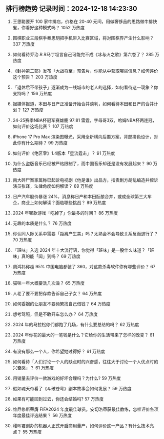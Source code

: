 
## 排行榜趋势 记录时间：2024-12-18 14:23:30
  
  1. 王思聪要开 100 家牛排店，价格在 20-40 元间，用做奢侈品的思路做牛排快餐，你看好这种模式吗？ 1052 万热度
    
  2. 围棋职业三段棋手秦思玥把手机带入比赛区域，将对围棋界产生什么影响？ 337 万热度
    
  3. 如何看待乔治.R.R马丁坦言自己可能完不成《冰与火之歌》第六卷了？ 285 万热度
    
  4. 《封神第二部》发布「大战将至」预告片，你能从中获取哪些信息？如何评价这个预告？ 203 万热度
    
  5. 「退休后不带孩子」逐渐成为一线城市的老人的选择，如何看待这一现象？你支持吗？ 156 万热度
    
  6. 据媒体报道，本田与日产正准备开始合并谈判，如何看待本田和日产的合并计划？ 127 万热度
    
  7. 24-25赛季NBA杯冠军赛雄鹿 97:81 雷霆，字母哥3双，哈姆NBA杯两连冠，如何评价这场比赛？ 107 万热度
    
  8. iPhone 17 Pro Max 渲染图曝光，采用全新横向后摄方案，背部拼色设计，对此你有什么期待？ 99 万热度
    
  9. 如何评价《绝区零》1.4版本「星流霆击」？ 91 万热度
    
  10. 为什么盗版音乐已经被严格限制了，而中国音乐却还是没有发展起来？ 90 万热度
    
  11. 南大碎尸案家属称已起诉电视剧《他是谁》出品方，指责剧方胡乱编造并控诉演员张译，法律角度如何解读？ 89 万热度
    
  12. 日产汽车股价暴涨 24%，消息称日产和本田酝酿合并，或成全球第三大车企，商业上如何解读？面临哪些挑战？ 89 万热度
    
  13. 2024 年哪款游戏「吃掉了」你最多的时间？ 86 万热度
    
  14. 无趣的本质是什么？ 76 万热度
    
  15. 你认同人际关系中需要「距离产生美」吗？太熟会不会导致关系反而退行了？ 70 万热度
    
  16. 「班味」入选 2024 年十大流行语，你觉得「班味」是一股什么味道？「班味」真的能「闻」到吗？ 69 万热度
    
  17. 周鸿祎称超 95% 中国电脑都装了 360，对这款杀毒软件你有哪些评价？ 67 万热度
    
  18. 猫咪一年大概要洗几次澡？ 65 万热度
    
  19. 人老了要不要把存款告诉自己子女？ 64 万热度
    
  20. 如何委婉的让朋友不要频繁找自己借钱？ 64 万热度
    
  21. 想考驾照，但是不敢开车怎么办？ 64 万热度
    
  22. 2024 年的马拉松你们都跑了几场，有什么要总结的吗？ 62 万热度
    
  23. 2024 年你花的最大的一笔钱是什么？它给你的生活带来了怎样的改变？ 61 万热度
    
  24. 有没有那么一个人，你希望她过得好？ 61 万热度
    
  25. 如何看待「人们讨论一个人的缺点时的兴奋感，往往大于讨论一个人优点时的兴奋感」？ 61 万热度
    
  26. 用销量去评价一款游戏的好坏合理吗？为什么? 59 万热度
    
  27. 假如魂天帝看了《斗破苍穹》剧本故事会如何发展？ 59 万热度
    
  28. 如果有可能回到过去，你还会结婚吗? 57 万热度
    
  29. 维尼修斯荣膺 FIFA2024 年度最佳球员，安切洛蒂获最佳教练，怎样评价各项年度最佳评选结果？ 56 万热度
    
  30. 稚晖君创办的机器人正式开启商用量产，如何评价这一产品？有什么技术亮点？ 55 万热度
    